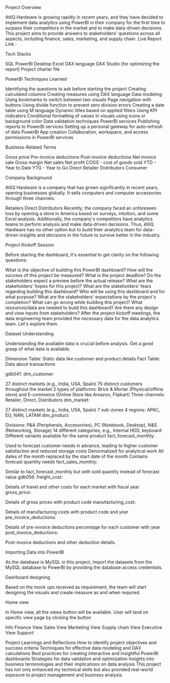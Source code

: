 Project Overview

AtliQ Hardware is growing rapidly in recent years, and they have decided to implement data analytics using PowerBI in their company for the first time to surpass their competitors in the market and to make data-driven decisions. This project aims to provide answers to stakeholders' questions across all aspects, including finance, sales, marketing, and supply chain.
Live Report Link : 

Tech Stacks

SQL
PowerBI Desktop
Excel
DAX language
DAX Studio (for optimizing the report)
Project charter file

PowerBI Techniques Learned

Identifying the questions to ask before starting the project
Creating calculated columns
Creating measures using DAX language
Data modeling
Using bookmarks to switch between two visuals
Page navigation with buttons
Using divide function to prevent zero division errors
Creating a date table using M language
Dynamic titles based on applied filters
Using KPI indicators
Conditional formatting of values in visuals using icons or background color
Data validation techniques
PowerBI services
Publishing reports to PowerBI services
Setting up a personal gateway for auto-refresh of data
PowerBI App creation
Collaboration, workspace, and access permissions in PowerBI services

Business-Related Terms

Gross price
Pre-invoice deductions
Post-invoice deductions
Net invoice sale
Gross margin
Net sales
Net profit
COGS - cost of goods sold
YTD - Year to Date
YTG - Year to Go
Direct
Retailer
Distributors
Consumer

Company Background

AtliQ Hardware is a company that has grown significantly in recent years, opening businesses globally. It sells computers and computer accessories through three channels:

Retailers
Direct
Distributors
Recently, the company faced an unforeseen loss by opening a store in America based on surveys, intuition, and some Excel analysis. Additionally, the company's competitors have analytics teams to perform analysis and make data-driven decisions. Thus, AtliQ Hardware has no other option but to build their analytics team for data-driven insights and decisions in the future to survive better in the industry.


Project Kickoff Session

Before starting the dashboard, it's essential to get clarity on the following questions:

What is the objective of building this PowerBI dashboard?
How will the success of this project be measured?
What is the project deadline?
Do the stakeholders expect a preview before the actual release?
What are the stakeholders' hopes for this project?
What are the stakeholders' fears regarding building this dashboard?
Who will be using this dashboard and for what purpose?
What are the stakeholders' expectations by the project's completion?
What can go wrong while building this project?
What resources/data are needed to build this dashboard?
Are there any design and view inputs from stakeholders?
After the project kickoff meetings, the data engineering team provided the necessary data for the data analytics team. Let's explore them.

Dataset Understanding

Understanding the available data is crucial before analysis. Get a good grasp of what data is available.

Dimension Table: Static data like customer and product details
Fact Table: Data about transactions

gdb041:
dim_customer:

27 distinct markets (e.g., India, USA, Spain)
75 distinct customers throughout the market
2 types of platforms: Brick & Mortar (Physical/offline store) and E-commerce (Online Store like Amazon, Flipkart)
Three channels: Retailer, Direct, Distributors
dim_market:

27 distinct markets (e.g., India, USA, Spain)
7 sub-zones
4 regions: APAC, EU, NAN, LATAM
dim_product:

Divisions: P&A (Peripherals, Accessories), PC (Notebook, Desktop), N&S (Networking, Storage)
14 different categories, e.g., Internal HDD, keyboard
Different variants available for the same product
fact_forecast_monthly:

Used to forecast customer needs in advance, leading to higher customer satisfaction and reduced storage costs
Denormalized for analytical work
All dates of the month replaced by the start date of the month
Contains forecast quantity needs
fact_sales_monthly:

Similar to fact_forecast_monthly but with sold quantity instead of forecast value
gdb056:
freight_cost:

Details of travel and other costs for each market with fiscal year
gross_price:

Details of gross prices with product code
manufacturing_cost:

Details of manufacturing costs with product code and year
pre_invoice_deductions:

Details of pre-invoice deductions percentage for each customer with year
post_invoice_deductions:

Post-invoice deductions and other deduction details.

Importing Data into PowerBI

As the database is MySQL in this project, import the datasets from the MySQL database to PowerBI by providing the database access credentials.

Dashboard designing

Based on the mock ups received as requirement, the team will start designing the visuals and create measure as and when required.

Home view

In Home view, all the views button will be available. User will land on specific view page by clicking the button

Info
Finance View
Sales View
Marketing View
Supply chain View
Executive View
Support

Project Learnings and Reflections
 How to identify project objectives and success criteria
 Techniques for effective data modeling and DAX calculations
 Best practices for creating interactive and insightful PowerBI dashboards
 Strategies for data validation and optimization
 Insights into business terminologies and their implications on data analysis
This project has not only enhanced my technical skills but also provided real-world exposure to project management and business analysis.

